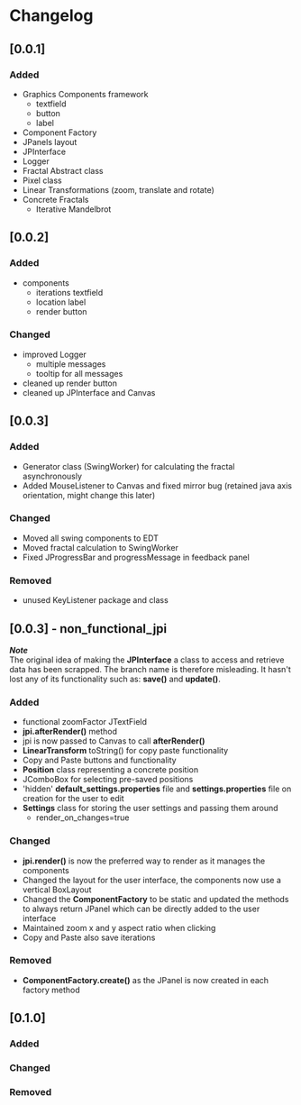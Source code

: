 # Changelog

## [0.0.1]
### Added
- Graphics Components framework
  - textfield
  - button
  - label
- Component Factory
- JPanels layout
- JPInterface
- Logger
- Fractal Abstract class
- Pixel class
- Linear Transformations (zoom, translate and rotate)
- Concrete Fractals
  - Iterative Mandelbrot

## [0.0.2]
### Added
- components
  - iterations textfield
  - location label
  - render button

### Changed
- improved Logger
  - multiple messages
  - tooltip for all messages
- cleaned up render button
- cleaned up JPInterface and Canvas

## [0.0.3]
### Added
- Generator class (SwingWorker) for calculating the fractal asynchronously  
- Added MouseListener to Canvas and fixed mirror bug (retained java axis orientation, might change this later)

### Changed
- Moved all swing components to EDT
- Moved fractal calculation to SwingWorker
- Fixed JProgressBar and progressMessage in feedback panel

### Removed
- unused KeyListener package and class

## [0.0.3] - non_functional_jpi

***Note*** <br>
The original idea of making the **JPInterface** a class to access and retrieve data has been scrapped. The branch name is therefore misleading. It hasn't lost any of its functionality such as: **save()** and **update()**.

### Added
- functional zoomFactor JTextField
- **jpi.afterRender()** method
- jpi is now passed to Canvas to call **afterRender()** 
- **LinearTransform** toString() for copy paste functionality 
- Copy and Paste buttons and functionality
- **Position** class representing a concrete position
- JComboBox for selecting pre-saved positions
- 'hidden' **default_settings.properties** file and **settings.properties** file on creation for the user to edit
- **Settings** class for storing the user settings and passing them around
	- render_on_changes=true 

### Changed
- **jpi.render()** is now the preferred way to render as it manages the components
- Changed the layout for the user interface, the components now use a vertical BoxLayout
- Changed the **ComponentFactory** to be static and updated the methods to always return JPanel which can be directly added to the user interface
- Maintained zoom x and y aspect ratio when clicking
- Copy and Paste also save iterations

### Removed
- **ComponentFactory.create()** as the JPanel is now created in each factory method

## [0.1.0]

### Added

### Changed

### Removed

